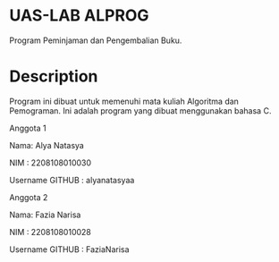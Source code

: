 # UAS-LAB ALPROG
Program Peminjaman dan Pengembalian Buku.

# Description
Program ini dibuat untuk memenuhi mata kuliah Algoritma dan Pemograman.
Ini adalah program yang dibuat menggunakan bahasa C. 

Anggota 1

Nama: Alya Natasya

NIM : 2208108010030

Username GITHUB : alyanatasyaa


Anggota 2

Nama: Fazia Narisa

NIM : 2208108010028

Username GITHUB : FaziaNarisa


